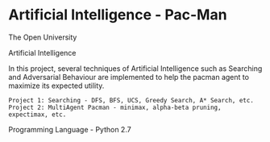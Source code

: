 # Artificial Intelligence - Pac-Man

The Open University

Artificial Intelligence

In this project, several techniques of Artificial Intelligence such as Searching and Adversarial Behaviour 
are implemented to help the pacman agent to maximize its expected utility.

    Project 1: Searching - DFS, BFS, UCS, Greedy Search, A* Search, etc.
    Project 2: MultiAgent Pacman - minimax, alpha-beta pruning, expectimax, etc.

Programming Language - Python 2.7
